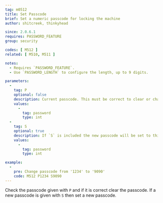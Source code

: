 ```yaml
---
tag: m0512
title: Set Passcode
brief: Set a numeric passcode for locking the machine
author: shitcreek, thinkyhead

since: 2.0.6.1
requires: PASSWORD_FEATURE
group: security

codes: [ M512 ]
related: [ M510, M511 ]

notes:
  - Requires `PASSWORD_FEATURE`.
  - Use `PASSWORD_LENGTH` to configure the length, up to 9 digits.

parameters:
  -
    tag: P
    optional: false
    description: Current passcode. This must be correct to clear or change the passcode.
    values:
      -
        tag: password
        type: int
  -
    tag: S
    optional: true
    description: If `S` is included the new passcode will be set to this value.
    values:
      -
        tag: password
        type: int

example:
  -
    pre: Change passcode from '1234' to '9090'
    code: M512 P1234 S9090
---
```

Check the passcode given with `P` and if it is correct clear the passcode. If a new passcode is given with `S` then set a new passcode.
